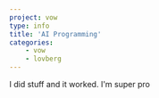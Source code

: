 ```yaml
---
project: vow
type: info
title: 'AI Programming'
categories: 
    - vow
    - lovberg
---
```


I did stuff and it worked. I'm super pro
<br>
<br>